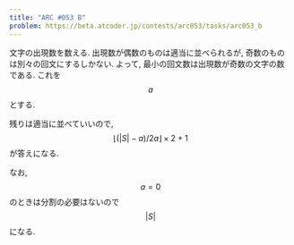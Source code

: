 ```yaml
---
title: "ARC #053 B"
problem: https://beta.atcoder.jp/contests/arc053/tasks/arc053_b
---
```

文字の出現数を数える. 出現数が偶数のものは適当に並べられるが, 奇数のものは別々の回文にするしかない. よって, 最小の回文数は出現数が奇数の文字の数である. これを $$ a $$ とする.

残りは適当に並べていいので, $$ \lfloor (\vert S \vert - a)/2a \rfloor \times 2 + 1 $$ が答えになる.

なお, $$ a = 0 $$ のときは分割の必要はないので $$ \vert S \vert $$ になる.
